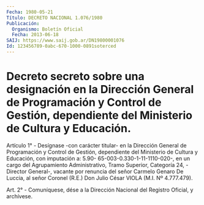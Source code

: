 ```yaml
---
Fecha: 1980-05-21
Título: DECRETO NACIONAL 1.076/1980
Publicación:
  Organismo: Boletín Oficial
  Fecha: 2013-06-18
SAIJ: https://www.saij.gob.ar/DN19800001076
Id: 123456789-0abc-670-1000-0891soterced
---
```

# Decreto secreto sobre una designación en la Dirección General de Programación y Control de Gestión, dependiente del Ministerio de Cultura y Educación.

<a id="1"></a>
Artículo 1° - Desígnase -con carácter titular- en la Dirección General de Programación y Control de Gestión, dependiente del Ministerio de Cultura y Educación, con imputación a: 5.90- 65-003-0.330-1-11-1110-020-, en un cargo del Agrupamiento Administrativo, Tramo Superior, Categoría 24, -Director General-, vacante por renuncia del señor Carmelo Genaro De Luccia, al señor Coronel (R.E.) Don Julio César VIOLA (M.I. Nº 4.777.479).

<a id="2"></a>
Art. 2° - Comuníquese, dése a la Dirección Nacional del Registro Oficial, y archívese.
